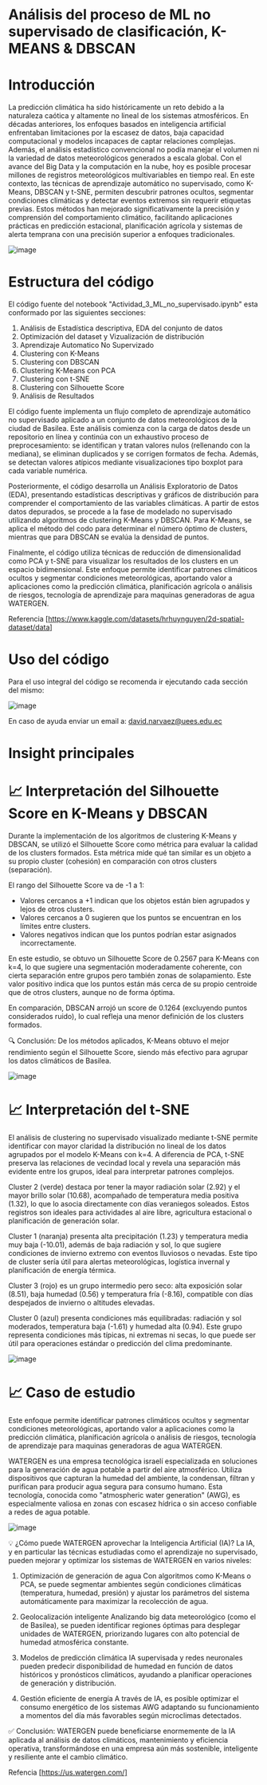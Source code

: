 # Análisis del proceso de ML no supervisado de clasificación, K-MEANS & DBSCAN

# Introducción 
La predicción climática ha sido históricamente un reto debido a la naturaleza caótica y altamente no lineal de los sistemas atmosféricos. En décadas anteriores, los enfoques basados en inteligencia artificial enfrentaban limitaciones por la escasez de datos, baja capacidad computacional y modelos incapaces de captar relaciones complejas. Además, el análisis estadístico convencional no podía manejar el volumen ni la variedad de datos meteorológicos generados a escala global. Con el avance del Big Data y la computación en la nube, hoy es posible procesar millones de registros meteorológicos multivariables en tiempo real. En este contexto, las técnicas de aprendizaje automático no supervisado, como K-Means, DBSCAN y t-SNE, permiten descubrir patrones ocultos, segmentar condiciones climáticas y detectar eventos extremos sin requerir etiquetas previas. Estos métodos han mejorado significativamente la precisión y comprensión del comportamiento climático, facilitando aplicaciones prácticas en predicción estacional, planificación agrícola y sistemas de alerta temprana con una precisión superior a enfoques tradicionales.

![image](https://github.com/user-attachments/assets/ed2d0c35-1c9d-44e0-9eb8-780d22f08303)

# Estructura del código 
El código fuente del notebook "Actividad_3_ML_no_supervisado.ipynb" esta conformado por las siguientes secciones: 

1. Análisis de Estadística descriptiva, EDA del conjunto de datos
2. Optimización del dataset y Vizualización de distribución
3. Aprendizaje Automatico No Supervizado
4. Clustering con K-Means
5. Clustering con DBSCAN
6. Clustering K-Means con PCA
7. Clustering con t-SNE
8. Clustering con Silhouette Score
9. Análisis de Resultados

El código fuente implementa un flujo completo de aprendizaje automático no supervisado aplicado a un conjunto de datos meteorológicos de la ciudad de Basilea. Este análisis comienza con la carga de datos desde un repositorio en línea y continúa con un exhaustivo proceso de preprocesamiento: se identifican y tratan valores nulos (rellenando con la mediana), se eliminan duplicados y se corrigen formatos de fecha. Además, se detectan valores atípicos mediante visualizaciones tipo boxplot para cada variable numérica.

Posteriormente, el código desarrolla un Análisis Exploratorio de Datos (EDA), presentando estadísticas descriptivas y gráficos de distribución para comprender el comportamiento de las variables climáticas. A partir de estos datos depurados, se procede a la fase de modelado no supervisado utilizando algoritmos de clustering K-Means y DBSCAN. Para K-Means, se aplica el método del codo para determinar el número óptimo de clusters, mientras que para DBSCAN se evalúa la densidad de puntos.

Finalmente, el código utiliza técnicas de reducción de dimensionalidad como PCA y t-SNE para visualizar los resultados de los clusters en un espacio bidimensional. Este enfoque permite identificar patrones climáticos ocultos y segmentar condiciones meteorológicas, aportando valor a aplicaciones como la predicción climática, planificación agrícola o análisis de riesgos, tecnología de aprendizaje para maquinas generadoras de agua WATERGEN. 

Referencia [https://www.kaggle.com/datasets/hrhuynguyen/2d-spatial-dataset/data]

# Uso del código  
Para el uso integral del código se recomenda ir ejecutando cada sección del mismo:

![image](https://github.com/user-attachments/assets/88cd44a7-f903-401e-8951-15f1b31eab2f)

En caso de ayuda enviar un email a: david.narvaez@uees.edu.ec 

# Insight principales 
# 📈 Interpretación del Silhouette Score en K-Means y DBSCAN
Durante la implementación de los algoritmos de clustering K-Means y DBSCAN, se utilizó el Silhouette Score como métrica para evaluar la calidad de los clusters formados. Esta métrica mide qué tan similar es un objeto a su propio cluster (cohesión) en comparación con otros clusters (separación).

El rango del Silhouette Score va de -1 a 1:

- Valores cercanos a +1 indican que los objetos están bien agrupados y lejos de otros clusters.
- Valores cercanos a 0 sugieren que los puntos se encuentran en los límites entre clusters.
- Valores negativos indican que los puntos podrían estar asignados incorrectamente.

En este estudio, se obtuvo un Silhouette Score de 0.2567 para K-Means con k=4, lo que sugiere una segmentación moderadamente coherente, con cierta separación entre grupos pero también zonas de solapamiento. Este valor positivo indica que los puntos están más cerca de su propio centroide que de otros clusters, aunque no de forma óptima.

En comparación, DBSCAN arrojó un score de 0.1264 (excluyendo puntos considerados ruido), lo cual refleja una menor definición de los clusters formados.

🔍 Conclusión: De los métodos aplicados, K-Means obtuvo el mejor rendimiento según el Silhouette Score, siendo más efectivo para agrupar los datos climáticos de Basilea.

![image](https://github.com/user-attachments/assets/ecda7792-99ab-4bff-b558-988aef35c5a5)

# 📈 Interpretación del t-SNE

El análisis de clustering no supervisado visualizado mediante t-SNE permite identificar con mayor claridad la distribución no lineal de los datos agrupados por el modelo K-Means con k=4. A diferencia de PCA, t-SNE preserva las relaciones de vecindad local y revela una separación más evidente entre los grupos, ideal para interpretar patrones complejos.

Cluster 2 (verde) destaca por tener la mayor radiación solar (2.92) y el mayor brillo solar (10.68), acompañado de temperatura media positiva (1.32), lo que lo asocia directamente con días veraniegos soleados. Estos registros son ideales para actividades al aire libre, agricultura estacional o planificación de generación solar.

Cluster 1 (naranja) presenta alta precipitación (1.23) y temperatura media muy baja (-10.01), además de baja radiación y sol, lo que sugiere condiciones de invierno extremo con eventos lluviosos o nevadas. Este tipo de cluster sería útil para alertas meteorológicas, logística invernal y planificación de energía térmica.

Cluster 3 (rojo) es un grupo intermedio pero seco: alta exposición solar (8.51), baja humedad (0.56) y temperatura fría (-8.16), compatible con días despejados de invierno o altitudes elevadas.

Cluster 0 (azul) presenta condiciones más equilibradas: radiación y sol moderados, temperatura baja (-1.61) y humedad alta (0.94). Este grupo representa condiciones más típicas, ni extremas ni secas, lo que puede ser útil para operaciones estándar o predicción del clima predominante.

![image](https://github.com/user-attachments/assets/28dac114-4e05-4130-a337-35b3924019b2)

# 📈 Caso de estudio  
Este enfoque permite identificar patrones climáticos ocultos y segmentar condiciones meteorológicas, aportando valor a aplicaciones como la predicción climática, planificación agrícola o análisis de riesgos, tecnología de aprendizaje para maquinas generadoras de agua WATERGEN. 

WATERGEN es una empresa tecnológica israelí especializada en soluciones para la generación de agua potable a partir del aire atmosférico. Utiliza dispositivos que capturan la humedad del ambiente, la condensan, filtran y purifican para producir agua segura para consumo humano. Esta tecnología, conocida como "atmospheric water generation" (AWG), es especialmente valiosa en zonas con escasez hídrica o sin acceso confiable a redes de agua potable.

![image](https://github.com/user-attachments/assets/dd6a5eb8-e4e4-443b-b1fd-ea156f30e568)


💡 ¿Cómo puede WATERGEN aprovechar la Inteligencia Artificial (IA)?
La IA, y en particular las técnicas estudiadas como el aprendizaje no supervisado, pueden mejorar y optimizar los sistemas de WATERGEN en varios niveles:

1. Optimización de generación de agua
Con algoritmos como K-Means o PCA, se puede segmentar ambientes según condiciones climáticas (temperatura, humedad, presión) y ajustar los parámetros del sistema automáticamente para maximizar la recolección de agua.

2. Geolocalización inteligente
Analizando big data meteorológico (como el de Basilea), se pueden identificar regiones óptimas para desplegar unidades de WATERGEN, priorizando lugares con alto potencial de humedad atmosférica constante.

3. Modelos de predicción climática
IA supervisada y redes neuronales pueden predecir disponibilidad de humedad en función de datos históricos y pronósticos climáticos, ayudando a planificar operaciones de generación y distribución.

4. Gestión eficiente de energía
A través de IA, es posible optimizar el consumo energético de los sistemas AWG adaptando su funcionamiento a momentos del día más favorables según microclimas detectados.

✅ Conclusión:
WATERGEN puede beneficiarse enormemente de la IA aplicada al análisis de datos climáticos, mantenimiento y eficiencia operativa, transformándose en una empresa aún más sostenible, inteligente y resiliente ante el cambio climático.

Refencia [https://us.watergen.com/]

